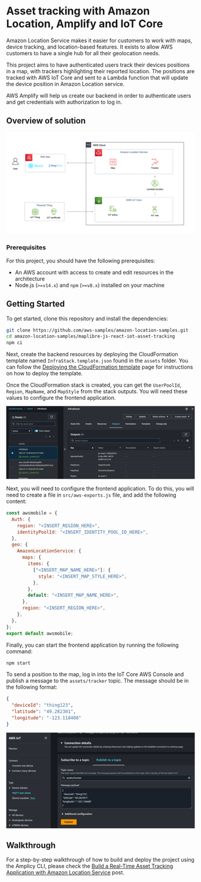 # Asset tracking with Amazon Location, Amplify and IoT Core

Amazon Location Service makes it easier for customers to work with maps, device tracking, and location-based features. It exists to allow AWS customers to have a single hub for all their geolocation needs.

This project aims to have authenticated users track their devices positions in a map, with trackers highlighting their reported location. The positions are tracked with AWS IoT Core and sent to a Lambda function that will update the device position in Amazon Location service.

AWS Amplify will help us create our backend in order to authenticate users and get credentials with authorization to log in.

## Overview of solution

![](assets/architecture-diagram.png)

### Prerequisites

For this project, you should have the following prerequisites:

- An AWS account with access to create and edit resources in the architecture
- Node.js (`>=v14.x`) and `npm` (`>=v8.x`) installed on your machine

## Getting Started

To get started, clone this repository and install the dependencies:

```bash
git clone https://github.com/aws-samples/amazon-location-samples.git
cd amazon-location-samples/maplibre-js-react-iot-asset-tracking
npm ci
```

Next, create the backend resources by deploying the CloudFormation template named `InfraStack.template.json` found in the `assets` folder. You can follow the [Deploying the CloudFormation template](https://docs.aws.amazon.com/AWSCloudFormation/latest/UserGuide/cfn-console-create-stack.html) page for instructions on how to deploy the template.

Once the CloudFormation stack is created, you can get the `UserPoolId`, `Region`, `MapName`, and `MapStyle` from the stack outputs. You will need these values to configure the frontend application.

![](assets/stack-outputs.png)

Next, you will need to configure the frontend application. To do this, you will need to create a file in `src/aws-exports.js` file, and add the following content:

```js
const awsmobile = {
  Auth: {
    region: "<INSERT_REGION_HERE>",
    identityPoolId: "<INSERT_IDENTITY_POOL_ID_HERE>",
  },
  geo: {
    AmazonLocationService: {
      maps: {
        items: {
          ["<INSERT_MAP_NAME_HERE>"]: {
            style: "<INSERT_MAP_STYLE_HERE>",
          },
        },
        default: "<INSERT_MAP_NAME_HERE>",
      },
      region: "<INSERT_REGION_HERE>",
    },
  },
};
export default awsmobile;
```

Finally, you can start the frontend application by running the following command:

```bash
npm start
```

To send a position to the map, log in into the IoT Core AWS Console and publish a message to the `assets/tracker` topic. The message should be in the following format:

```json
{
  "deviceId": "thing123",
  "latitude": "49.282301",
  "longitude": "-123.118408"
}
```

![](assets/iot-core-screen.png)

## Walkthrough

For a step-by-step walkthrough of how to build and deploy the project using the Amplicy CLI, please check the [Build a Real-Time Asset Tracking Application with Amazon Location Service](https://community.aws/tutorials/build-a-real-time-asset-tracking-app-with-amazon-location#deploy-the-tracking-app) post.
